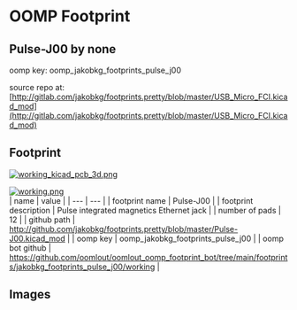 # OOMP Footprint  
## Pulse-J00  by none  
  
oomp key: oomp_jakobkg_footprints_pulse_j00  
  
source repo at: [http://gitlab.com/jakobkg/footprints.pretty/blob/master/USB_Micro_FCI.kicad_mod](http://gitlab.com/jakobkg/footprints.pretty/blob/master/USB_Micro_FCI.kicad_mod)  
## Footprint  
  
[![working_kicad_pcb_3d.png](working_kicad_pcb_3d_600.png)](working_kicad_pcb_3d.png)  
  
[![working.png](working_600.png)](working.png)  
| name | value | 
| --- | --- | 
| footprint name | Pulse-J00 | 
| footprint description | Pulse integrated magnetics Ethernet jack | 
| number of pads | 12 | 
| github path | http://github.com/jakobkg/footprints.pretty/blob/master/Pulse-J00.kicad_mod | 
| oomp key | oomp_jakobkg_footprints_pulse_j00 | 
| oomp bot github | https://github.com/oomlout/oomlout_oomp_footprint_bot/tree/main/footprints/jakobkg_footprints_pulse_j00/working | 
## Images  
